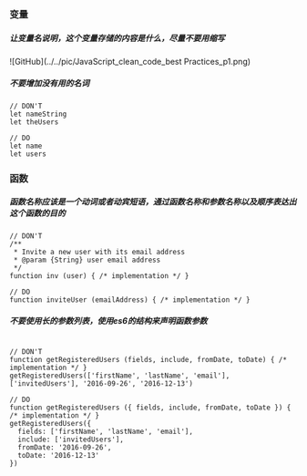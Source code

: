 ### 变量

##### 让变量名说明，这个变量存储的内容是什么，尽量不要用缩写

![GitHub](../../pic/JavaScript_clean_code_best Practices_p1.png)



##### 不要增加没有用的名词

```
// DON'T
let nameString  
let theUsers

// DO
let name  
let users 

```

### 函数

##### 函数名称应该是一个动词或者动宾短语，通过函数名称和参数名称以及顺序表达出这个函数的目的

```
// DON'T
/**
 * Invite a new user with its email address
 * @param {String} user email address
 */
function inv (user) { /* implementation */ }

// DO
function inviteUser (emailAddress) { /* implementation */ }  

```

##### 不要使用长的参数列表，使用es6的结构来声明函数参数

```

// DON'T
function getRegisteredUsers (fields, include, fromDate, toDate) { /* implementation */ }  
getRegisteredUsers(['firstName', 'lastName', 'email'], ['invitedUsers'], '2016-09-26', '2016-12-13')

// DO
function getRegisteredUsers ({ fields, include, fromDate, toDate }) { /* implementation */ }  
getRegisteredUsers({  
  fields: ['firstName', 'lastName', 'email'],
  include: ['invitedUsers'],
  fromDate: '2016-09-26',
  toDate: '2016-12-13'
})

``` 
